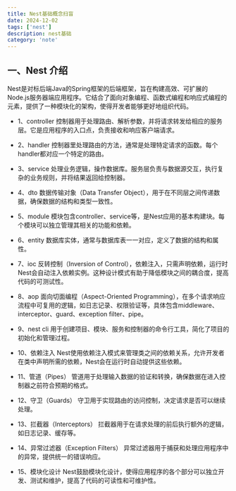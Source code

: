 ```yaml
---
title: Nest基础概念扫盲
date: 2024-12-02
tags: ['nest']
description: nest基础
category: 'note'
---
```


## 一、Nest 介绍
Nest是对标后端Java的Spring框架的后端框架，旨在构建高效、可扩展的Node.js服务器端应用程序。它结合了面向对象编程、函数式编程和响应式编程的元素，提供了一种模块化的架构，使得开发者能够更好地组织代码。

- 1、controller
  控制器用于处理路由、解析参数，并将请求转发给相应的服务层。它是应用程序的入口点，负责接收和响应客户端请求。

- 2、handler
  控制器里处理路由的方法，通常是处理特定请求的函数。每个handler都对应一个特定的路由。

- 3、service
  处理业务逻辑，操作数据库。服务层负责与数据源交互，执行复杂的业务规则，并将结果返回给控制器。

- 4、dto
  数据传输对象（Data Transfer Object），用于在不同层之间传递数据，确保数据的结构和类型一致性。

- 5、module
  模块包含controller、service等，是Nest应用的基本构建块。每个模块可以独立管理其相关的功能和依赖。

- 6、entity
  数据库实体，通常与数据库表一一对应，定义了数据的结构和属性。

- 7、ioc
  反转控制（Inversion of Control），依赖注入，只需声明依赖，运行时Nest会自动注入依赖实例。这种设计模式有助于降低模块之间的耦合度，提高代码的可测试性。

- 8、aop
  面向切面编程（Aspect-Oriented Programming），在多个请求响应流程中可复用的逻辑，如日志记录、权限验证等，具体包含middleware、interceptor、guard、exception filter、pipe。

- 9、nest cli
  用于创建项目、模块、服务和控制器的命令行工具，简化了项目的初始化和管理过程。

- 10、依赖注入
  Nest使用依赖注入模式来管理类之间的依赖关系，允许开发者在类中声明所需的依赖，Nest会在运行时自动提供这些依赖。

- 11、管道（Pipes）
  管道用于处理输入数据的验证和转换，确保数据在进入控制器之前符合预期的格式。

- 12、守卫（Guards）
  守卫用于实现路由的访问控制，决定请求是否可以继续处理。

- 13、拦截器（Interceptors）
  拦截器用于在请求处理的前后执行额外的逻辑，如日志记录、缓存等。

- 14、异常过滤器（Exception Filters）
  异常过滤器用于捕获和处理应用程序中的异常，提供统一的错误响应。

- 15、模块化设计
  Nest鼓励模块化设计，使得应用程序的各个部分可以独立开发、测试和维护，提高了代码的可读性和可维护性。
